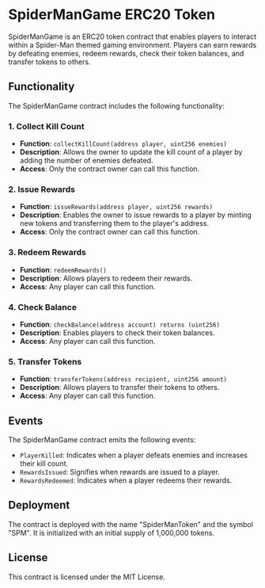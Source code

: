 # SpiderManGame ERC20 Token

SpiderManGame is an ERC20 token contract that enables players to interact within a Spider-Man themed gaming environment. Players can earn rewards by defeating enemies, redeem rewards, check their token balances, and transfer tokens to others.

## Functionality

The SpiderManGame contract includes the following functionality:

### 1. Collect Kill Count

- **Function**: `collectKillCount(address player, uint256 enemies)`
- **Description**: Allows the owner to update the kill count of a player by adding the number of enemies defeated.
- **Access**: Only the contract owner can call this function.

### 2. Issue Rewards

- **Function**: `issueRewards(address player, uint256 rewards)`
- **Description**: Enables the owner to issue rewards to a player by minting new tokens and transferring them to the player's address.
- **Access**: Only the contract owner can call this function.

### 3. Redeem Rewards

- **Function**: `redeemRewards()`
- **Description**: Allows players to redeem their rewards.
- **Access**: Any player can call this function.

### 4. Check Balance

- **Function**: `checkBalance(address account) returns (uint256)`
- **Description**: Enables players to check their token balances.
- **Access**: Any player can call this function.

### 5. Transfer Tokens

- **Function**: `transferTokens(address recipient, uint256 amount)`
- **Description**: Allows players to transfer their tokens to others.
- **Access**: Any player can call this function.

## Events

The SpiderManGame contract emits the following events:

- `PlayerKilled`: Indicates when a player defeats enemies and increases their kill count.
- `RewardsIssued`: Signifies when rewards are issued to a player.
- `RewardsRedeemed`: Indicates when a player redeems their rewards.

## Deployment

The contract is deployed with the name "SpiderManToken" and the symbol "SPM". It is initialized with an initial supply of 1,000,000 tokens.

## License

This contract is licensed under the MIT License.
